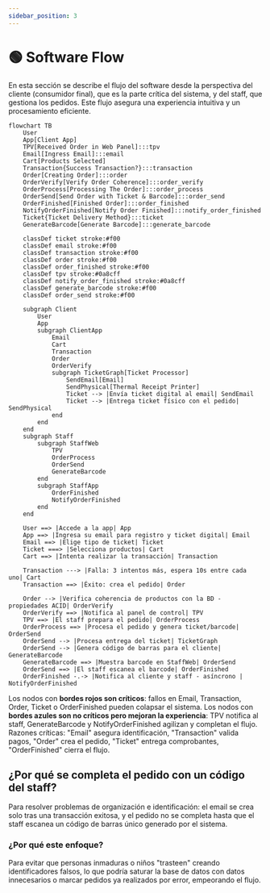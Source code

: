 ```yaml
---
sidebar_position: 3
---
```


# 🟢 Software Flow

En esta sección se describe el flujo del software desde la perspectiva del cliente (consumidor final), que es la parte crítica del sistema, y del staff, que gestiona los pedidos. Este flujo asegura una experiencia intuitiva y un procesamiento eficiente.

```mermaid
flowchart TB
    User
    App[Client App]
    TPV[Received Order in Web Panel]:::tpv
    Email[Ingress Email]:::email
    Cart[Products Selected]
    Transaction{Success Transaction?}:::transaction
    Order[Creating Order]:::order
    OrderVerify[Verify Order Coherence]:::order_verify
    OrderProcess[Processing The Order]:::order_process
    OrderSend[Send Order with Ticket & Barcode]:::order_send
    OrderFinished[Finished Order]:::order_finished
    NotifyOrderFinished[Notify Order Finished]:::notify_order_finished
    Ticket{Ticket Delivery Method}:::ticket
    GenerateBarcode[Generate Barcode]:::generate_barcode

    classDef ticket stroke:#f00
    classDef email stroke:#f00
    classDef transaction stroke:#f00
    classDef order stroke:#f00
    classDef order_finished stroke:#f00
    classDef tpv stroke:#0a8cff
    classDef notify_order_finished stroke:#0a8cff
    classDef generate_barcode stroke:#f00
    classDef order_send stroke:#f00

    subgraph Client
        User
        App
        subgraph ClientApp
            Email
            Cart
            Transaction
            Order
            OrderVerify
            subgraph TicketGraph[Ticket Processor]
                SendEmail[Email]
                SendPhysical[Thermal Receipt Printer]
                Ticket --> |Envía ticket digital al email| SendEmail
                Ticket --> |Entrega ticket físico con el pedido| SendPhysical
            end
        end
    end
    subgraph Staff
        subgraph StaffWeb
            TPV
            OrderProcess
            OrderSend
            GenerateBarcode
        end
        subgraph StaffApp
            OrderFinished
            NotifyOrderFinished
        end
    end

    User ==> |Accede a la app| App
    App ==> |Ingresa su email para registro y ticket digital| Email
    Email ==> |Elige tipo de ticket| Ticket
    Ticket ===> |Selecciona productos| Cart
    Cart ==> |Intenta realizar la transacción| Transaction

    Transaction ---> |Falla: 3 intentos más, espera 10s entre cada uno| Cart
    Transaction ==> |Éxito: crea el pedido| Order

    Order --> |Verifica coherencia de productos con la BD - propiedades ACID| OrderVerify
    OrderVerify ==> |Notifica al panel de control| TPV
    TPV ==> |El staff prepara el pedido| OrderProcess
    OrderProcess ==> |Procesa el pedido y genera ticket/barcode| OrderSend
    OrderSend --> |Procesa entrega del ticket| TicketGraph
    OrderSend --> |Genera código de barras para el cliente| GenerateBarcode
    GenerateBarcode ==> |Muestra barcode en StaffWeb| OrderSend
    OrderSend ==> |El staff escanea el barcode| OrderFinished
    OrderFinished -.-> |Notifica al cliente y staff - asíncrono | NotifyOrderFinished
```

Los nodos con **bordes rojos son críticos**: fallos en Email, Transaction, Order, Ticket o OrderFinished pueden colapsar el sistema.
Los nodos con **bordes azules son no críticos pero mejoran la experiencia**: TPV notifica al staff, GenerateBarcode y NotifyOrderFinished agilizan y completan el flujo.
Razones críticas: "Email" asegura identificación, "Transaction" valida pagos, "Order" crea el pedido, "Ticket" entrega comprobantes, "OrderFinished" cierra el flujo.

## ¿Por qué se completa el pedido con un código del staff?
Para resolver problemas de organización e identificación: el email se crea solo tras una transacción exitosa, y el pedido no se completa hasta que el staff escanea un código de barras único generado por el sistema.

### ¿Por qué este enfoque?
Para evitar que personas inmaduras o niños "trasteen" creando identificadores falsos, lo que podría saturar la base de datos con datos innecesarios o marcar pedidos ya realizados por error, empeorando el flujo.